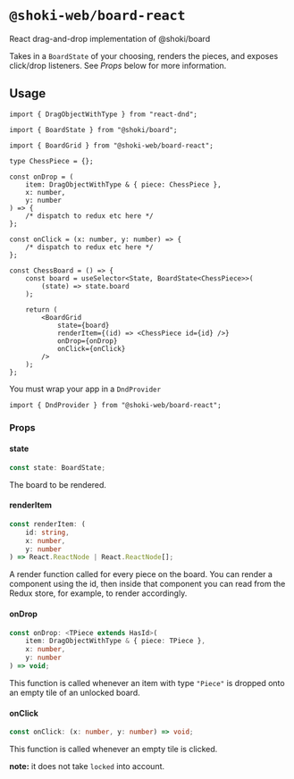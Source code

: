 # `@shoki-web/board-react`

React drag-and-drop implementation of @shoki/board

Takes in a `BoardState` of your choosing, renders the pieces, and exposes click/drop listeners. See _Props_ below for more information.

## Usage

```tsx
import { DragObjectWithType } from "react-dnd";

import { BoardState } from "@shoki/board";

import { BoardGrid } from "@shoki-web/board-react";

type ChessPiece = {};

const onDrop = (
	item: DragObjectWithType & { piece: ChessPiece },
	x: number,
	y: number
) => {
	/* dispatch to redux etc here */
};

const onClick = (x: number, y: number) => {
	/* dispatch to redux etc here */
};

const ChessBoard = () => {
	const board = useSelector<State, BoardState<ChessPiece>>(
		(state) => state.board
	);

	return (
		<BoardGrid
			state={board}
			renderItem={(id) => <ChessPiece id={id} />}
			onDrop={onDrop}
			onClick={onClick}
		/>
	);
};
```

You must wrap your app in a `DndProvider`

```tsx
import { DndProvider } from "@shoki-web/board-react";
```

### Props

#### state

```typescript
const state: BoardState;
```

The board to be rendered.

#### renderItem

```typescript
const renderItem: (
	id: string,
	x: number,
	y: number
) => React.ReactNode | React.ReactNode[];
```

A render function called for every piece on the board. You can render a component using the id, then inside that component you can read from the Redux store, for example, to render accordingly.

#### onDrop

```typescript
const onDrop: <TPiece extends HasId>(
	item: DragObjectWithType & { piece: TPiece },
	x: number,
	y: number
) => void;
```

This function is called whenever an item with type `"Piece"` is dropped onto an empty tile of an unlocked board.

#### onClick

```typescript
const onClick: (x: number, y: number) => void;
```

This function is called whenever an empty tile is clicked.

**note:** it does not take `locked` into account.

